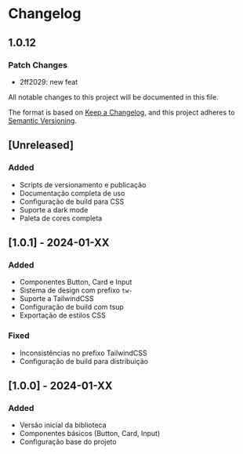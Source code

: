 # Changelog

## 1.0.12

### Patch Changes

- 2ff2029: new feat

All notable changes to this project will be documented in this file.

The format is based on [Keep a Changelog](https://keepachangelog.com/en/1.0.0/),
and this project adheres to [Semantic Versioning](https://semver.org/spec/v2.0.0.html).

## [Unreleased]

### Added

- Scripts de versionamento e publicação
- Documentação completa de uso
- Configuração de build para CSS
- Suporte a dark mode
- Paleta de cores completa

## [1.0.1] - 2024-01-XX

### Added

- Componentes Button, Card e Input
- Sistema de design com prefixo `tw-`
- Suporte a TailwindCSS
- Configuração de build com tsup
- Exportação de estilos CSS

### Fixed

- Inconsistências no prefixo TailwindCSS
- Configuração de build para distribuição

## [1.0.0] - 2024-01-XX

### Added

- Versão inicial da biblioteca
- Componentes básicos (Button, Card, Input)
- Configuração base do projeto
